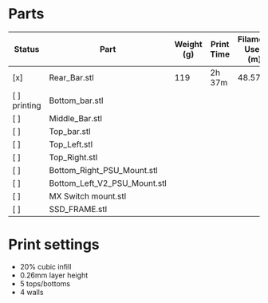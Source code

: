 # Parts

| Status       | Part                         | Weight (g) | Print Time | Filament Used (m) |
| ------------ | ---------------------------- | ---------- | ---------- | ----------------- |
| [x]          | Rear_Bar.stl                 | 119        | 2h 37m     | 48.57             |
| [ ] printing | Bottom_bar.stl               |            |            |                   |
| [ ]          | Middle_Bar.stl               |            |            |                   |
| [ ]          | Top_bar.stl                  |            |            |                   |
| [ ]          | Top_Left.stl                 |            |            |                   |
| [ ]          | Top_Right.stl                |            |            |                   |
| [ ]          | Bottom_Right_PSU_Mount.stl   |            |            |                   |
| [ ]          | Bottom_Left_V2_PSU_Mount.stl |            |            |                   |
| [ ]          | MX Switch mount.stl          |            |            |                   |
| [ ]          | SSD_FRAME.stl                |            |            |                   |

# Print settings

- 20% cubic infill
- 0.26mm layer height
- 5 tops/bottoms
- 4 walls
